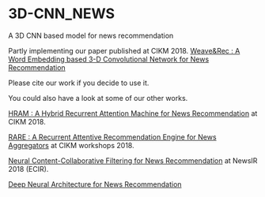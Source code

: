 # 3D-CNN_NEWS
A 3D CNN based model for news recommendation

Partly implementing our paper published at CIKM 2018. [Weave&Rec : A Word Embedding based 3-D Convolutional Network for News Recommendation](http://delivery.acm.org/10.1145/3270000/3269307/p1855-khattar.pdf?ip=128.237.205.32&id=3269307&acc=OPEN&key=A792924B58C015C1%2E5A12BE0369099858%2E4D4702B0C3E38B35%2E6D218144511F3437&__acm__=1542512017_a2714442c6ba3438431492f9dc6ab067)

Please cite our work if you decide to use it.

You could also have a look at some of our other works.

[HRAM : A Hybrid Recurrent Attention Machine for News Recommendation](http://delivery.acm.org/10.1145/3270000/3269311/p1619-khattar.pdf?ip=128.237.205.32&id=3269311&acc=OPEN&key=A792924B58C015C1%2E5A12BE0369099858%2E4D4702B0C3E38B35%2E6D218144511F3437&__acm__=1542512108_8058411ed6d953cb53b40a8ffe9c8582) at CIKM 2018.

[RARE : A Recurrent Attentive Recommendation Engine for News Aggregators](https://vaibhav4595.github.io/files/RARE.pdf) at CIKM workshops 2018.

[Neural Content-Collaborative Filtering for News Recommendation](http://ceur-ws.org/Vol-2079/paper10.pdf) at NewsIR 2018 (ECIR).

[Deep Neural Architecture for News Recommendation](http://ceur-ws.org/Vol-1866/paper_85.pdf)

